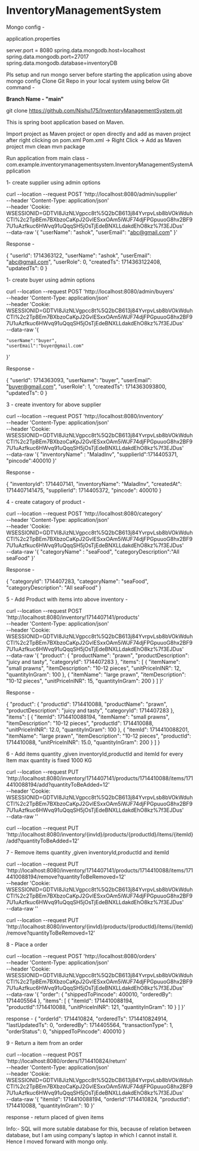 # InventoryManagementSystem

Mongo config - 

application.properties

server.port = 8080
spring.data.mongodb.host=localhost
spring.data.mongodb.port=27017
spring.data.mongodb.database=inventoryDB


Pls setup and run mongo server before starting the application using above mongo config
Clone Git Repo in your local system using below Git command - 

**Branch Name - "main"**

git clone https://github.com/Nishu175/InventoryManagementSystem.git

This is spring boot application based on Maven.

Import project as Maven project or open directly and add as maven project after right clicking on pom.xml
    Pom.xml -> Right Click -> Add as Maven project
mvn clean
mvn package

Run application from main class -
com.example.inventorymanagementsystem.InventoryManagementSystemApplication







1- create supplier using admin options

curl --location --request POST 'http://localhost:8080/admin/supplier' \
--header 'Content-Type: application/json' \
--header 'Cookie: WSESSIONID=GDTVI8JizNLVgpcc8t%5Q2bCB613j84YvrpvLsb8bVOkWduhCTl%2c2TpBEm7BXbzoCaKpJ2GvIESxxOAm5iWJF74djFPGpuuoG8hx2BF97U1uAzfkuc6HWvq91uQqqSH5jOsTjEdeBNXLLdakdEhO8kz%7f3EJDus' \
--data-raw '{
    "userName": "ashok",
    "userEmail": "abc@gmail.com"
}'

Response - 

{
    "userId": 1714363122,
    "userName": "ashok",
    "userEmail": "abc@gmail.com",
    "userRole": 0,
    "createdTs": 1714363122408,
    "updatedTs": 0
}




1- create buyer using admin options


curl --location --request POST 'http://localhost:8080/admin/buyers' \
--header 'Content-Type: application/json' \
--header 'Cookie: WSESSIONID=GDTVI8JizNLVgpcc8t%5Q2bCB613j84YvrpvLsb8bVOkWduhCTl%2c2TpBEm7BXbzoCaKpJ2GvIESxxOAm5iWJF74djFPGpuuoG8hx2BF97U1uAzfkuc6HWvq91uQqqSH5jOsTjEdeBNXLLdakdEhO8kz%7f3EJDus' \
--data-raw '{
    
    "userName":"buyer",
    "userEmail":"buyer@gmail.com"
    
}'

Response - 

{
    "userId": 1714363093,
    "userName": "buyer",
    "userEmail": "buyer@gmail.com",
    "userRole": 1,
    "createdTs": 1714363093800,
    "updatedTs": 0
}


3 - create inventory for above supplier

curl --location --request POST 'http://localhost:8080/inventory' \
--header 'Content-Type: application/json' \
--header 'Cookie: WSESSIONID=GDTVI8JizNLVgpcc8t%5Q2bCB613j84YvrpvLsb8bVOkWduhCTl%2c2TpBEm7BXbzoCaKpJ2GvIESxxOAm5iWJF74djFPGpuuoG8hx2BF97U1uAzfkuc6HWvq91uQqqSH5jOsTjEdeBNXLLdakdEhO8kz%7f3EJDus' \
--data-raw '{ "inventoryName" : "MaladInv", "supplierId":1714405371, "pincode":400010 }'


Response - 

{
    "inventoryId": 1714407141,
    "inventoryName": "MaladInv",
    "createdAt": 1714407141475,
    "supplierId": 1714405372,
    "pincode": 400010
}


4 - create catagory of product - 

curl --location --request POST 'http://localhost:8080/category' \
--header 'Content-Type: application/json' \
--header 'Cookie: WSESSIONID=GDTVI8JizNLVgpcc8t%5Q2bCB613j84YvrpvLsb8bVOkWduhCTl%2c2TpBEm7BXbzoCaKpJ2GvIESxxOAm5iWJF74djFPGpuuoG8hx2BF97U1uAzfkuc6HWvq91uQqqSH5jOsTjEdeBNXLLdakdEhO8kz%7f3EJDus' \
--data-raw '{
    "categoryName" : "seaFood",
    "categoryDescription":"All seaFood"
}'

Response - 

{
    "categoryId": 1714407283,
    "categoryName": "seaFood",
    "categoryDescription": "All seaFood"
}

5 - Add Product with items into above inventory - 


curl --location --request POST 'http://localhost:8080/inventory/1714407141/products' \
--header 'Content-Type: application/json' \
--header 'Cookie: WSESSIONID=GDTVI8JizNLVgpcc8t%5Q2bCB613j84YvrpvLsb8bVOkWduhCTl%2c2TpBEm7BXbzoCaKpJ2GvIESxxOAm5iWJF74djFPGpuuoG8hx2BF97U1uAzfkuc6HWvq91uQqqSH5jOsTjEdeBNXLLdakdEhO8kz%7f3EJDus' \
--data-raw '{
    "product": {
        "productName": "prawn",
        "productDescription": "juicy and tasty",
        "categoryId": 1714407283
    },
    "items": [
        {
            "itemName": "small prawns",
            "itemDescription": "10-12 pieces",
            "unitPriceInINR": 12,
            "quantityInGram": 100
        },
        {
            "itemName": "large prawn",
            "itemDescription": "10-12 pieces",
            "unitPriceInINR": 15,
            "quantityInGram": 200
        }
    ]
}'

Response -

{
    "product": {
        "productId": 1714410088,
        "productName": "prawn",
        "productDescription": "juicy and tasty",
        "categoryId": 1714407283
    },
    "items": [
        {
            "itemId": 1714410088194,
            "itemName": "small prawns",
            "itemDescription": "10-12 pieces",
            "productId": 1714410088,
            "unitPriceInINR": 12.0,
            "quantityInGram": 100
        },
        {
            "itemId": 1714410088201,
            "itemName": "large prawn",
            "itemDescription": "10-12 pieces",
            "productId": 1714410088,
            "unitPriceInINR": 15.0,
            "quantityInGram": 200
        }
    ]
}


6 - Add items quantity ,given inventoryId,productId and itemId
for every Item max quantity is fixed 1000 KG

curl --location --request PUT 'http://localhost:8080/inventory/1714407141/products/1714410088/items/1714410088194/add?quantityToBeAdded=12' \
--header 'Cookie: WSESSIONID=GDTVI8JizNLVgpcc8t%5Q2bCB613j84YvrpvLsb8bVOkWduhCTl%2c2TpBEm7BXbzoCaKpJ2GvIESxxOAm5iWJF74djFPGpuuoG8hx2BF97U1uAzfkuc6HWvq91uQqqSH5jOsTjEdeBNXLLdakdEhO8kz%7f3EJDus' \
--data-raw ''

curl --location --request PUT 'http://localhost:8080/inventory/{invId}/products/{productId}/items/{itemId}/add?quantityToBeAdded=12'


7 - Remove items quantity ,given inventoryId,productId and itemId

curl --location --request PUT 'http://localhost:8080/inventory/1714407141/products/1714410088/items/1714410088194/remove?quantityToBeRemoved=12' \
--header 'Cookie: WSESSIONID=GDTVI8JizNLVgpcc8t%5Q2bCB613j84YvrpvLsb8bVOkWduhCTl%2c2TpBEm7BXbzoCaKpJ2GvIESxxOAm5iWJF74djFPGpuuoG8hx2BF97U1uAzfkuc6HWvq91uQqqSH5jOsTjEdeBNXLLdakdEhO8kz%7f3EJDus' \
--data-raw ''

curl --location --request PUT 'http://localhost:8080/inventory/{invId}/products/{productId}/items/{itemId}/remove?quantityToBeRemoved=12'


8 - Place a order

curl --location --request POST 'http://localhost:8080/orders' \
--header 'Content-Type: application/json' \
--header 'Cookie: WSESSIONID=GDTVI8JizNLVgpcc8t%5Q2bCB613j84YvrpvLsb8bVOkWduhCTl%2c2TpBEm7BXbzoCaKpJ2GvIESxxOAm5iWJF74djFPGpuuoG8hx2BF97U1uAzfkuc6HWvq91uQqqSH5jOsTjEdeBNXLLdakdEhO8kz%7f3EJDus' \
--data-raw '{
    "order": {
        "shippedToPincode": 400010,
        "orderedBy": 1714405564
    },
    "items": [
        {
            "itemId": 1714410088194,
            "productId":1714410088,
            "unitPriceInINR": 121,
            "quantityInGram": 10
        }
    ]
}'

response -
{
    "orderId": 1714410824,
    "orderedTs": 1714410824914,
    "lastUpdatedTs": 0,
    "orderedBy": 1714405564,
    "transactionType": 1,
    "orderStatus": 0,
    "shippedToPincode": 400010
}


9 - Return a item from an order

curl --location --request POST 'http://localhost:8080/orders/1714410824/return' \
--header 'Content-Type: application/json' \
--header 'Cookie: WSESSIONID=GDTVI8JizNLVgpcc8t%5Q2bCB613j84YvrpvLsb8bVOkWduhCTl%2c2TpBEm7BXbzoCaKpJ2GvIESxxOAm5iWJF74djFPGpuuoG8hx2BF97U1uAzfkuc6HWvq91uQqqSH5jOsTjEdeBNXLLdakdEhO8kz%7f3EJDus' \
--data-raw '{
    "itemId": 1714410088194,
    "orderId":1714410824,
    "productId": 1714410088,
    "quantityInGram": 10
}'

response -
return placed of given items

Info:- SQL will more sutable database for this, because of relation between database, but I am using company's laptop in which I cannot install it. Hence I moved forward with mongo only.


